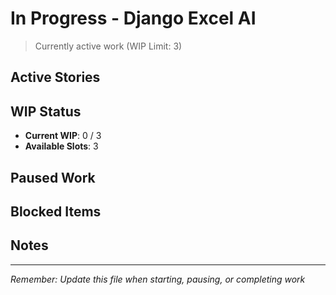 # In Progress - Django Excel AI

> Currently active work (WIP Limit: 3)

## Active Stories

<!--
### Template:
### [Status] Story Name
- **Story**: `path/to/story.md`
- **Started**: YYYY-MM-DD
- **Assigned**: Developer name / AI session
- **Status**: 🟢 Active | 🟡 Paused | 🔴 Blocked | 🔵 Review
- **Progress**: Brief status update
- **Blockers**: Any blockers (if applicable)
- **Time Spent**: X hours
-->

<!-- Example:
### 🟢 User Profile Page
- **Story**: `user-stories/todo/002-user-profile-page.md`
- **Started**: 2025-09-15
- **Assigned**: AI Session
- **Status**: 🟢 Active
- **Progress**: Models created, working on views
- **Blockers**: None
- **Time Spent**: 2 hours
-->

## WIP Status
- **Current WIP**: 0 / 3
- **Available Slots**: 3

## Paused Work
<!-- Document any paused work and why -->

## Blocked Items
<!-- Track blocked items and what they're waiting for -->

## Notes
<!-- Daily updates, important decisions, etc. -->

---

*Remember: Update this file when starting, pausing, or completing work*